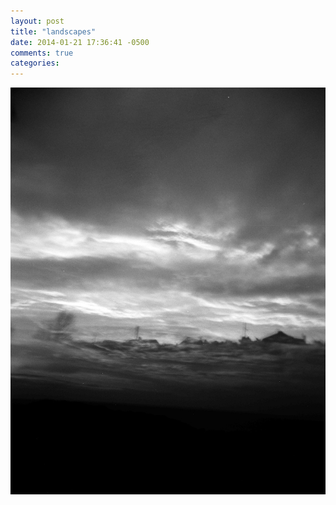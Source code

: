 ```yaml
---
layout: post
title: "landscapes"
date: 2014-01-21 17:36:41 -0500
comments: true
categories: 
---
```

![landscapes](/images/ireland.jpg)